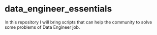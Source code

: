 # data_engineer_essentials
In this repository I will bring scripts that can help the community to solve some problems of Data Engineer job.
